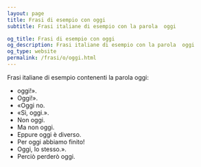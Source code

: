 ```yaml
---
layout: page
title: Frasi di esempio con oggi 
subtitle: Frasi italiane di esempio con la parola  oggi

og_title: Frasi di esempio con oggi 
og_description: Frasi italiane di esempio con la parola  oggi
og_type: website
permalink: /frasi/o/oggi.html
---
```


Frasi italiane di esempio contenenti la parola oggi:


- oggi!».
- Oggi!».
- «Oggi no.
- «Sì, oggi.».
- Non oggi.
- Ma non oggi.
- Eppure oggi è diverso.
- Per oggi abbiamo finito!
- Oggi, lo stesso.».
- Perciò perderò oggi.
